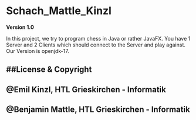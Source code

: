 # Schach_Mattle_Kinzl

**Version 1.0**

In this project, we try to program chess in Java or rather JavaFX. You have 1 Server and 2 Clients which should connect to the Server and play against. Our Version is openjdk-17.

##License & Copyright
--
@Emil Kinzl, HTL Grieskirchen - Informatik
--
@Benjamin Mattle, HTL Grieskirchen - Informatik
--

